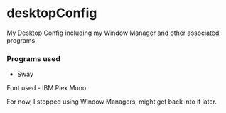 # desktopConfig
My Desktop Config including my Window Manager and other associated programs.

### Programs used
- Sway


Font used - IBM Plex Mono


For now, I stopped using Window Managers, might get back into it later.
